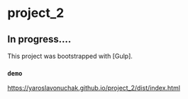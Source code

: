 # project_2
## In progress....

This project was bootstrapped with [Gulp].

### `demo`
https://yaroslavonuchak.github.io/project_2/dist/index.html